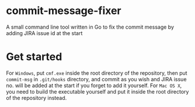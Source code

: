 # commit-message-fixer
A small command line tool written in Go to fix the commit message by adding JIRA issue id at the start

# Get started #
For `Windows`, put `cmf.exe` inside the root directory of the repository, then put `commit-msg` in `.git/hooks` directory, and commit as you wish and JIRA issue no. will be added at the start if you forget to add it yourself. For `Mac OS X`, you need to build the executable yourself and put it inside the root directory of the repository instead. 